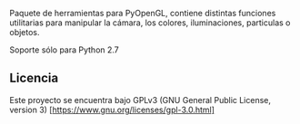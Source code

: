 Paquete de herramientas para PyOpenGL, contiene distintas funciones utilitarias para manipular la cámara, los colores, iluminaciones, particulas o objetos.

Soporte sólo para Python 2.7

## Licencia
Este proyecto se encuentra bajo GPLv3 (GNU General Public License, version 3) [https://www.gnu.org/licenses/gpl-3.0.html]